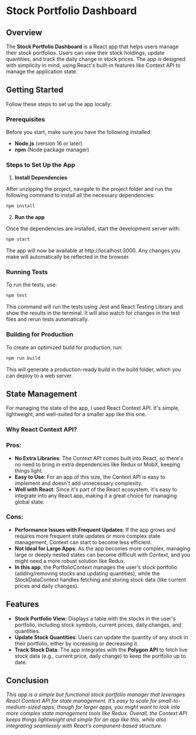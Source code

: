# Stock Portfolio Dashboard

## Overview

The **Stock Portfolio Dashboard** is a React app that helps users manage their stock portfolios. Users can view their stock holdings, update quantities, and track the daily change in stock prices. The app is designed with simplicity in mind, using React's built-in features like Context API to manage the application state.

## Getting Started

Follow these steps to set up the app locally:

### Prerequisites

Before you start, make sure you have the following installed:

- **Node.js** (version 16 or later)
- **npm** (Node package manager)

### Steps to Set Up the App

1. **Install Dependencies**

After unzipping the project, navigate to the project folder and run the following command to install all the necessary dependencies:

```bash
npm install
```

2. **Run the app**  

Once the dependencies are installed, start the development server with:

```bash
npm start
```

The app will now be available at http://localhost:3000. Any changes you make will automatically be reflected in the browser.

### Running Tests

To run the tests, use:

```bash
npm test
```

This command will run the tests using Jest and React Testing Library and show the results in the terminal. It will also watch for changes in the test files and rerun tests automatically.

### Building for Production

To create an optimized build for production, run:

```bash
npm run build
```

This will generate a production-ready build in the build folder, which you can deploy to a web server.

## State Management

For managing the state of the app, I used React Context API. It's simple, lightweight, and well-suited for a smaller app like this one.

### Why React Context API?

### Pros:

- **No Extra Libraries**: The Context API comes built into React, so there's no need to bring in extra dependencies like Redux or MobX, keeping things light.
- **Easy to Use**: For an app of this size, the Context API is easy to implement and doesn't add unnecessary complexity.
- **Well with React**: Since it's part of the React ecosystem, it's easy to integrate into any React app, making it a great choice for managing global state.

### Cons:

- **Performance Issues with Frequent Updates**: If the app grows and requires more frequent state updates or more complex state management, Context can start to become less efficient.
- **Not Ideal for Large Apps**: As the app becomes more complex, managing large or deeply nested states can become difficult with Context, and you might need a more robust solution like Redux.
- **In this app**, the PortfolioContext manages the user's stock portfolio (adding/removing stocks and updating quantities), while the StockDataContext handles fetching and storing stock data (like current prices and daily changes).

## Features

- **Stock Portfolio View**: Displays a table with the stocks in the user's portfolio, including stock symbols, current prices, daily changes, and quantities.
- **Update Stock Quantities**: Users can update the quantity of any stock in their portfolio, either by increasing or decreasing it.
- **Track Stock Data**: The app integrates with the **Polygon API** to fetch live stock data (e.g., current price, daily change) to keep the portfolio up to date.

## Conclusion

_This app is a simple but functional stock portfolio manager that leverages React Context API for state management. It’s easy to scale for small-to-medium-sized apps, though for larger apps, you might want to look into more complex state management tools like Redux. Overall, the Context API keeps things lightweight and simple for an app like this, while also integrating seamlessly with React’s component-based structure._
